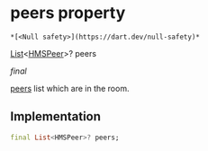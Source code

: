 


# peers property




    *[<Null safety>](https://dart.dev/null-safety)*


[List](https://api.flutter.dev/flutter/dart-core/List-class.html)&lt;[HMSPeer](../../model_hms_peer/HMSPeer-class.md)>? peers
  
_final_



<p><a href="../../model_hms_room/HMSRoom/peers.md">peers</a> list which are in the room.</p>



## Implementation

```dart
final List<HMSPeer>? peers;


```







